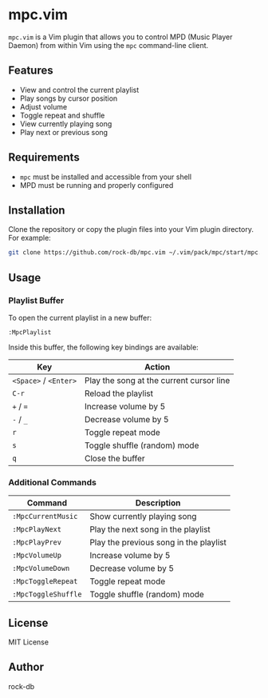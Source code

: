 # mpc.vim

`mpc.vim` is a Vim plugin that allows you to control MPD (Music Player Daemon) from within Vim using the `mpc` command-line client.

## Features

- View and control the current playlist
- Play songs by cursor position
- Adjust volume
- Toggle repeat and shuffle
- View currently playing song
- Play next or previous song

## Requirements

- `mpc` must be installed and accessible from your shell
- MPD must be running and properly configured

## Installation

Clone the repository or copy the plugin files into your Vim plugin directory. For example:

```sh
git clone https://github.com/rock-db/mpc.vim ~/.vim/pack/mpc/start/mpc.vim
````

## Usage

### Playlist Buffer

To open the current playlist in a new buffer:

```vim
:MpcPlaylist
```

Inside this buffer, the following key bindings are available:

| Key                   | Action                                   |
| --------------------- | ---------------------------------------- |
| `<Space>` / `<Enter>` | Play the song at the current cursor line |
| `C-r`                 | Reload the playlist                      |
| `+` / `=`             | Increase volume by 5                     |
| `-` / `_`             | Decrease volume by 5                     |
| `r`                   | Toggle repeat mode                       |
| `s`                   | Toggle shuffle (random) mode             |
| `q`                   | Close the buffer                         |

### Additional Commands

| Command             | Description                            |
| ------------------- | -------------------------------------- |
| `:MpcCurrentMusic`  | Show currently playing song            |
| `:MpcPlayNext`      | Play the next song in the playlist     |
| `:MpcPlayPrev`      | Play the previous song in the playlist |
| `:MpcVolumeUp`      | Increase volume by 5                   |
| `:MpcVolumeDown`    | Decrease volume by 5                   |
| `:MpcToggleRepeat`  | Toggle repeat mode                     |
| `:MpcToggleShuffle` | Toggle shuffle (random) mode           |

## License

MIT License

## Author

rock-db

